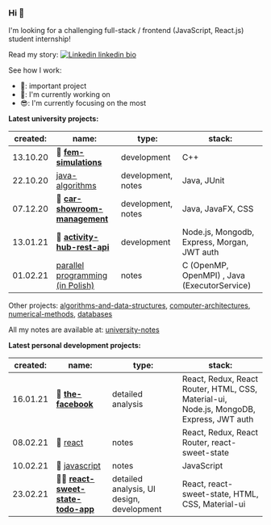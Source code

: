 ### Hi 👋

I'm looking for a challenging full-stack / frontend (JavaScript, React.js) student internship!

Read my story: [![Linkedin](https://i.stack.imgur.com/gVE0j.png) linkedin bio](https://www.linkedin.com/in/grzegorzstudzinski/)


See how I work:

- 📌: important project
- 👋: I'm currently working on
- 😎: I'm currently focusing on the most

**Latest university projects:**

 created: | name:                                | type:       | stack:                           |
|----------|--------------------------------------|-------------|----------------------------------|
| 13.10.20 | 📌 **[fem-simulations](https://github.com/gregwell/fem-simulations)**                      | development | C++                              |
| 22.10.20 | [java-algorithms](https://github.com/gregwell/java-algorithms)                      | development, notes | Java, JUnit                             |
| 07.12.20 | 📌 **[car-showroom-management](https://github.com/gregwell/car-showroom-management)**              | development, notes | Java, JavaFX, CSS                             |
| 13.01.21 | 📌 **[activity-hub-rest-api](https://github.com/gregwell/activity-hub-rest-api)**                         | development | Node.js, Mongodb, Express, Morgan, JWT auth |
| 01.02.21 | [parallel programming (in Polish)](https://github.com/gregwell/university-notes/blob/main/polish/programowanie-rownolegle.md) | notes       | C (OpenMP, OpenMPI) , Java (ExecutorService)                         |

Other projects: [algorithms-and-data-structures](https://github.com/gregwell/algorithms-and-data-structures), [computer-architectures](https://github.com/gregwell/x86-assembly), [numerical-methods](https://github.com/gregwell/numerical-methods), [databases](https://github.com/gregwell/db2020)

All my notes are available at: [university-notes](https://guthub.com/gregwell/university-notes)


**Latest personal development projects:**

 created: | name:                                | type:       | stack:                           |
|----------|--------------------------------------|-------------|----------------------------------|
| 16.01.21    | 📌 **[the-facebook](https://github.com/gregwell/the-facebook)**                | detailed analysis              | React, Redux, React Router, HTML, CSS, Material-ui, Node.js, MongoDB, Express, JWT auth |
| 08.02.21     |👋 [react](https://github.com/gregwell/university-notes/blob/main/english/javascript/react.md)      | notes                 | React, Redux, React Router, react-sweet-state                           |
| 10.02.21    |👋 [javascript](https://github.com/gregwell/university-notes/blob/main/english/javascript/javascript.md) | notes                 | JavaScript             |
| 23.02.21    | 📌😎 **[react-sweet-state-todo-app](https://github.com/gregwell/react-sweet-state-todo-app)**        | detailed analysis, UI design, development | React, react-sweet-state, HTML, CSS, Material-ui     